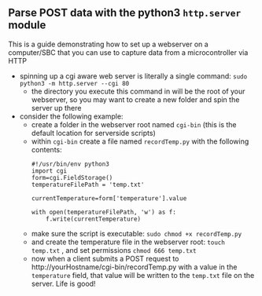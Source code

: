 ##  Parse POST data with the python3 `http.server` module  ##

This is a guide demonstrating how to set up a webserver on a computer/SBC that you can use to capture data from a microcontroller via HTTP

- spinning up a cgi aware web server is literally a single command: `sudo python3 -m http.server --cgi 80`
    - the directory you execute this command in will be the root of your webserver, so you may want to create a new folder and spin the server up there
- consider the following example:
    - create a folder in the webserver root named `cgi-bin` (this is the default location for serverside scripts) 
    - within `cgi-bin` create a file named `recordTemp.py` with the following contents:
        ```
        #!/usr/bin/env python3
        import cgi
        form=cgi.FieldStorage()
        temperatureFilePath = 'temp.txt'

        currentTemperature=form['temperature'].value

        with open(temperatureFilePath, 'w') as f:
            f.write(currentTemperature)
        ```
    - make sure the script is executable: `sudo chmod +x recordTemp.py`
    - and create the temperature file in the webserver root: `touch temp.txt` , and set permissions `chmod 666 temp.txt`
    - now when a client submits a POST request to http://yourHostname/cgi-bin/recordTemp.py with a value in the `temperature` field, that value will be written to the `temp.txt` file on the server. Life is good!
